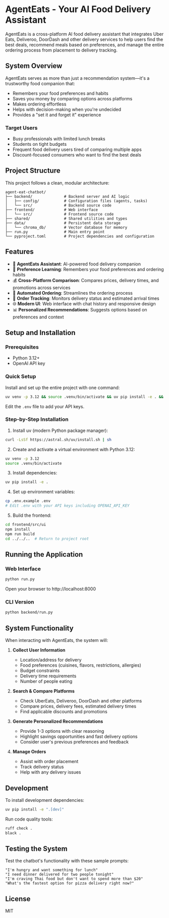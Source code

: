 # AgentEats - Your AI Food Delivery Assistant

AgentEats is a cross-platform AI food delivery assistant that integrates Uber Eats, Deliveroo, DoorDash and other delivery services to help users find the best deals, recommend meals based on preferences, and manage the entire ordering process from placement to delivery tracking.

## System Overview

AgentEats serves as more than just a recommendation system—it's a trustworthy food companion that:

- Remembers your food preferences and habits
- Saves you money by comparing options across platforms
- Makes ordering effortless
- Helps with decision-making when you're undecided
- Provides a "set it and forget it" experience

### Target Users

- Busy professionals with limited lunch breaks
- Students on tight budgets
- Frequent food delivery users tired of comparing multiple apps
- Discount-focused consumers who want to find the best deals

## Project Structure

This project follows a clean, modular architecture:

```
agent-eat-chatbot/
├── backend/              # Backend server and AI logic
│   ├── config/           # Configuration files (agents, tasks)
│   └── src/              # Backend source code
├── frontend/             # Web interface
│   └── src/              # Frontend source code
├── shared/               # Shared utilities and types
├── data/                 # Persistent data storage
│   └── chroma_db/        # Vector database for memory
├── run.py                # Main entry point
└── pyproject.toml        # Project dependencies and configuration
```

## Features

- 🤖 **AgentEats Assistant**: AI-powered food delivery companion
- 💾 **Preference Learning**: Remembers your food preferences and ordering habits
- 💰 **Cross-Platform Comparison**: Compares prices, delivery times, and promotions across services
- 🛒 **Automated Ordering**: Streamlines the ordering process
- 📱 **Order Tracking**: Monitors delivery status and estimated arrival times
- 🌐 **Modern UI**: Web interface with chat history and responsive design
- 📊 **Personalized Recommendations**: Suggests options based on preferences and context

## Setup and Installation

### Prerequisites

- Python 3.12+
- OpenAI API key

### Quick Setup

Install and set up the entire project with one command:

```bash
uv venv -p 3.12 && source .venv/bin/activate && uv pip install -e . && cp .env.example .env
```

Edit the `.env` file to add your API keys.

### Step-by-Step Installation

1. Install uv (modern Python package manager):

```bash
curl -LsSf https://astral.sh/uv/install.sh | sh
```

2. Create and activate a virtual environment with Python 3.12:

```bash
uv venv -p 3.12
source .venv/bin/activate
```

3. Install dependencies:

```bash
uv pip install -e .
```

4. Set up environment variables:

```bash
cp .env.example .env
# Edit .env with your API keys including OPENAI_API_KEY
```

5. Build the frontend:

```bash
cd frontend/src/ui
npm install
npm run build
cd ../../..  # Return to project root
```

## Running the Application

### Web Interface

```bash
python run.py
```

Open your browser to http://localhost:8000

### CLI Version

```bash
python backend/run.py
```

## System Functionality

When interacting with AgentEats, the system will:

1. **Collect User Information**

   - Location/address for delivery
   - Food preferences (cuisines, flavors, restrictions, allergies)
   - Budget constraints
   - Delivery time requirements
   - Number of people eating

2. **Search & Compare Platforms**

   - Check UberEats, Deliveroo, DoorDash and other platforms
   - Compare prices, delivery fees, estimated delivery times
   - Find applicable discounts and promotions

3. **Generate Personalized Recommendations**

   - Provide 1-3 options with clear reasoning
   - Highlight savings opportunities and fast delivery options
   - Consider user's previous preferences and feedback

4. **Manage Orders**
   - Assist with order placement
   - Track delivery status
   - Help with any delivery issues

## Development

To install development dependencies:

```bash
uv pip install -e ".[dev]"
```

Run code quality tools:

```bash
ruff check .
black .
```

## Testing the System

Test the chatbot's functionality with these sample prompts:

```
"I'm hungry and want something for lunch"
"I need dinner delivered for two people tonight"
"I'm craving Thai food but don't want to spend more than $20"
"What's the fastest option for pizza delivery right now?"
```

## License

MIT
